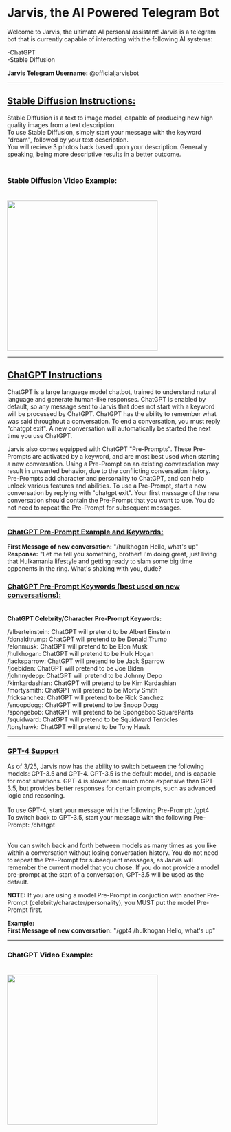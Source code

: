 # Jarvis, the AI Powered Telegram Bot

Welcome to Jarvis, the ultimate AI personal assistant! Jarvis is a telegram bot that is currently capable of interacting with the following AI systems:

-ChatGPT<br>
-Stable Diffusion 

<b>Jarvis Telegram Username:</b> @officialjarvisbot

-----------------------------------------

## <u>Stable Diffusion Instructions: </u>


Stable Diffusion is a text to image model, capable of producing new high quality images from a text description. <br>
To use Stable Diffusion, simply start your message with the keyword "dream", followed by your text description. <br>
You will recieve 3 photos back based upon your description. Generally speaking, being more descriptive results in a better outcome.


### <br><b>Stable Diffusion Video Example:</b> <br><br>
<img src="./example-videos/example-video-stable.gif" width="350px">

-----------------------------------------

## <u>ChatGPT Instructions</u></b>

ChatGPT is a large language model chatbot, trained to understand natural language and generate human-like responses. ChatGPT is enabled by default, so any message sent to Jarvis that does not start with a keyword will be processed by ChatGPT. ChatGPT has the ability to remember what was said throughout a conversation. To end a conversation, you must reply "chatgpt exit". A new conversation will automatically be started the next time you use ChatGPT.

Jarvis also comes equipped with ChatGPT "Pre-Prompts". These Pre-Prompts are activated by a keyword, and are most best used when starting a new conversation. Using a Pre-Prompt on an existing conversdation may result in unwanted behavior, due to the conflicting conversation history. Pre-Prompts add character and personality to ChatGPT, and can help unlock various features and abilities. To use a Pre-Prompt, start a new conversation by replying with "chatgpt exit". Your first message of the new conversation should
contain the Pre-Prompt that you want to use. You do not need to repeat the Pre-Prompt for subsequent messages.

--------------------------------------------
### <u><b>ChatGPT Pre-Prompt Example and Keywords:</b></u>

<b>First Message of new conversation:</b> "/hulkhogan Hello, what's up" <br>
<b>Response:</b> "Let me tell you something, brother! I'm doing great, just living that Hulkamania lifestyle and getting ready to slam
some big time opponents in the ring. What's shaking with you, dude?


### <b><u>ChatGPT Pre-Prompt Keywords (best used on new conversations):</u></b><br><br>

<b>ChatGPT Celebrity/Character Pre-Prompt Keywords:</b>

/alberteinstein: ChatGPT will pretend to be Albert Einstein <br>
/donaldtrump: ChatGPT will pretend to be Donald Trump <br>
/elonmusk: ChatGPT will pretend to be Elon Musk <br>
/hulkhogan: ChatGPT will pretend to be Hulk Hogan <br>
/jacksparrow: ChatGPT will pretend to be Jack Sparrow <br>
/joebiden: ChatGPT will pretend to be Joe Biden <br>
/johnnydepp: ChatGPT will pretend to be Johnny Depp <br>
/kimkardashian: ChatGPT will pretend to be Kim Kardashian <br>
/mortysmith: ChatGPT will pretend to be Morty Smith <br>
/ricksanchez: ChatGPT will pretend to be Rick Sanchez <br>
/snoopdogg: ChatGPT will pretend to be Snoop Dogg <br>
/spongebob: ChatGPT will pretend to be Spongebob SquarePants <br>
/squidward: ChatGPT will pretend to be Squidward Tenticles <br>
/tonyhawk: ChatGPT will pretend to be Tony Hawk <br>


-------------------------------------------

### <u><b>GPT-4 Support</b></u>

As of 3/25, Jarvis now has the ability to switch between the following models: GPT-3.5 and GPT-4. GPT-3.5 is the default model, and is capable for most situations. GPT-4 is slower and much more expensive than GPT-3.5, but provides better responses for certain prompts, such as advanced logic and reasoning. <br><br>
To use GPT-4, start your message with the following Pre-Prompt: /gpt4 <br>
To switch back to GPT-3.5, start your message with the following Pre-Prompt: /chatgpt <br><br>

You can switch back and forth between models as many times as you like within a conversation without losing conversation history. You do not need to repeat the Pre-Prompt for subsequent messages, as Jarvis will remember the current model that you chose. If you do not provide a model pre-prompt at the start of a conversation, GPT-3.5 will be used as the default.

<b>NOTE:</b> If you are using a model Pre-Prompt in conjuction with another Pre-Prompt (celebrity/character/personality), you MUST put the model Pre-Prompt first.<br>

<b>Example: </b><br>
<b>First Message of new conversation:</b> "/gpt4 /hulkhogan Hello, what's up" <br>

-------------------------------------------
### <b>ChatGPT Video Example:</b> <br><br>
<img src="./example-videos/example-video-chatgpt.gif" width="350px"><br>

